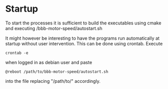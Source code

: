 # Startup

To start the processes it is sufficient to build the executables using cmake and executing /bbb-motor-speed/autostart.sh

It might however be interesting to have the programs run automatically at startup without user intervention. This can be done using crontab. Execute 
```
crontab -e
```
when logged in as debian user and paste 
```
@reboot /path/to/bbb-motor-speed/autostart.sh
```
into the file replacing "/path/to/" accordingly.
